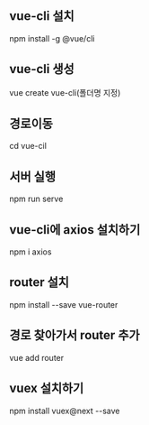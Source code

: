 ## vue-cli 설치

npm install -g @vue/cli

## vue-cli 생성

vue create vue-cli(폴더명 지정)

## 경로이동

cd vue-cil

## 서버 실행

npm run serve

## vue-cli에 axios 설치하기

npm i axios

## router 설치

npm install --save vue-router

## 경로 찾아가서 router 추가

vue add router

## vuex 설치하기

npm install vuex@next --save
